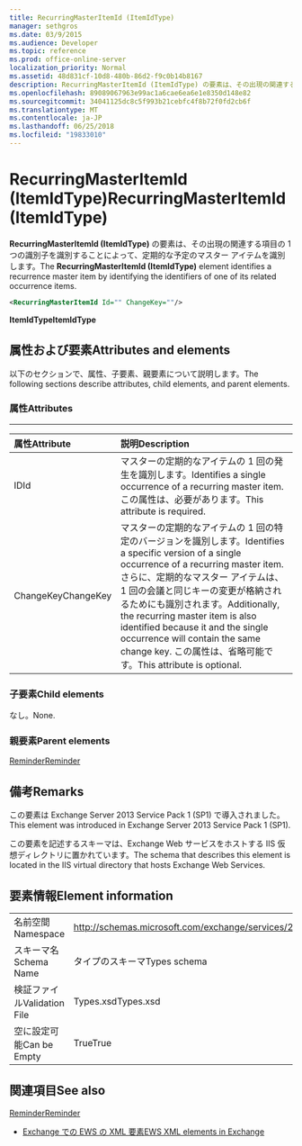 ```yaml
---
title: RecurringMasterItemId (ItemIdType)
manager: sethgros
ms.date: 03/9/2015
ms.audience: Developer
ms.topic: reference
ms.prod: office-online-server
localization_priority: Normal
ms.assetid: 48d831cf-10d8-480b-86d2-f9c0b14b8167
description: RecurringMasterItemId (ItemIdType) の要素は、その出現の関連する項目の 1 つの識別子を識別することによって、定期的な予定のマスター アイテムを識別します。
ms.openlocfilehash: 89089067963e99ac1a6cae6ea6e1e8350d148e82
ms.sourcegitcommit: 34041125dc8c5f993b21cebfc4f8b72f0fd2cb6f
ms.translationtype: MT
ms.contentlocale: ja-JP
ms.lasthandoff: 06/25/2018
ms.locfileid: "19833010"
---
```

# <a name="recurringmasteritemid-itemidtype"></a><span data-ttu-id="feb33-103">RecurringMasterItemId (ItemIdType)</span><span class="sxs-lookup"><span data-stu-id="feb33-103">RecurringMasterItemId (ItemIdType)</span></span>

<span data-ttu-id="feb33-104">**RecurringMasterItemId (ItemIdType)** の要素は、その出現の関連する項目の 1 つの識別子を識別することによって、定期的な予定のマスター アイテムを識別します。</span><span class="sxs-lookup"><span data-stu-id="feb33-104">The **RecurringMasterItemId (ItemIdType)** element identifies a recurrence master item by identifying the identifiers of one of its related occurrence items.</span></span> 
  
```XML
<RecurringMasterItemId Id="" ChangeKey=""/>
```

 <span data-ttu-id="feb33-105">**ItemIdType**</span><span class="sxs-lookup"><span data-stu-id="feb33-105">**ItemIdType**</span></span>
## <a name="attributes-and-elements"></a><span data-ttu-id="feb33-106">属性および要素</span><span class="sxs-lookup"><span data-stu-id="feb33-106">Attributes and elements</span></span>

<span data-ttu-id="feb33-107">以下のセクションで、属性、子要素、親要素について説明します。</span><span class="sxs-lookup"><span data-stu-id="feb33-107">The following sections describe attributes, child elements, and parent elements.</span></span>
  
### <a name="attributes"></a><span data-ttu-id="feb33-108">属性</span><span class="sxs-lookup"><span data-stu-id="feb33-108">Attributes</span></span>

****

|<span data-ttu-id="feb33-109">**属性**</span><span class="sxs-lookup"><span data-stu-id="feb33-109">**Attribute**</span></span>|<span data-ttu-id="feb33-110">**説明**</span><span class="sxs-lookup"><span data-stu-id="feb33-110">**Description**</span></span>|
|:-----|:-----|
|<span data-ttu-id="feb33-111">ID</span><span class="sxs-lookup"><span data-stu-id="feb33-111">Id</span></span>  <br/> |<span data-ttu-id="feb33-112">マスターの定期的なアイテムの 1 回の発生を識別します。</span><span class="sxs-lookup"><span data-stu-id="feb33-112">Identifies a single occurrence of a recurring master item.</span></span> <span data-ttu-id="feb33-113">この属性は、必要があります。</span><span class="sxs-lookup"><span data-stu-id="feb33-113">This attribute is required.</span></span>  <br/> |
|<span data-ttu-id="feb33-114">ChangeKey</span><span class="sxs-lookup"><span data-stu-id="feb33-114">ChangeKey</span></span>  <br/> |<span data-ttu-id="feb33-115">マスターの定期的なアイテムの 1 回の特定のバージョンを識別します。</span><span class="sxs-lookup"><span data-stu-id="feb33-115">Identifies a specific version of a single occurrence of a recurring master item.</span></span> <span data-ttu-id="feb33-116">さらに、定期的なマスター アイテムは、1 回の会議と同じキーの変更が格納されるためにも識別されます。</span><span class="sxs-lookup"><span data-stu-id="feb33-116">Additionally, the recurring master item is also identified because it and the single occurrence will contain the same change key.</span></span> <span data-ttu-id="feb33-117">この属性は、省略可能です。</span><span class="sxs-lookup"><span data-stu-id="feb33-117">This attribute is optional.</span></span>  <br/> |
   
### <a name="child-elements"></a><span data-ttu-id="feb33-118">子要素</span><span class="sxs-lookup"><span data-stu-id="feb33-118">Child elements</span></span>

<span data-ttu-id="feb33-119">なし。</span><span class="sxs-lookup"><span data-stu-id="feb33-119">None.</span></span>
  
### <a name="parent-elements"></a><span data-ttu-id="feb33-120">親要素</span><span class="sxs-lookup"><span data-stu-id="feb33-120">Parent elements</span></span>

[<span data-ttu-id="feb33-121">Reminder</span><span class="sxs-lookup"><span data-stu-id="feb33-121">Reminder</span></span>](reminder.md)
  
## <a name="remarks"></a><span data-ttu-id="feb33-122">備考</span><span class="sxs-lookup"><span data-stu-id="feb33-122">Remarks</span></span>

<span data-ttu-id="feb33-123">この要素は Exchange Server 2013 Service Pack 1 (SP1) で導入されました。</span><span class="sxs-lookup"><span data-stu-id="feb33-123">This element was introduced in Exchange Server 2013 Service Pack 1 (SP1).</span></span>
  
<span data-ttu-id="feb33-124">この要素を記述するスキーマは、Exchange Web サービスをホストする IIS 仮想ディレクトリに置かれています。</span><span class="sxs-lookup"><span data-stu-id="feb33-124">The schema that describes this element is located in the IIS virtual directory that hosts Exchange Web Services.</span></span>
  
## <a name="element-information"></a><span data-ttu-id="feb33-125">要素情報</span><span class="sxs-lookup"><span data-stu-id="feb33-125">Element information</span></span>

|||
|:-----|:-----|
|<span data-ttu-id="feb33-126">名前空間</span><span class="sxs-lookup"><span data-stu-id="feb33-126">Namespace</span></span>  <br/> |http://schemas.microsoft.com/exchange/services/2006/types  <br/> |
|<span data-ttu-id="feb33-127">スキーマ名</span><span class="sxs-lookup"><span data-stu-id="feb33-127">Schema Name</span></span>  <br/> |<span data-ttu-id="feb33-128">タイプのスキーマ</span><span class="sxs-lookup"><span data-stu-id="feb33-128">Types schema</span></span>  <br/> |
|<span data-ttu-id="feb33-129">検証ファイル</span><span class="sxs-lookup"><span data-stu-id="feb33-129">Validation File</span></span>  <br/> |<span data-ttu-id="feb33-130">Types.xsd</span><span class="sxs-lookup"><span data-stu-id="feb33-130">Types.xsd</span></span>  <br/> |
|<span data-ttu-id="feb33-131">空に設定可能</span><span class="sxs-lookup"><span data-stu-id="feb33-131">Can be Empty</span></span>  <br/> |<span data-ttu-id="feb33-132">True</span><span class="sxs-lookup"><span data-stu-id="feb33-132">True</span></span>  <br/> |
   
## <a name="see-also"></a><span data-ttu-id="feb33-133">関連項目</span><span class="sxs-lookup"><span data-stu-id="feb33-133">See also</span></span>



[<span data-ttu-id="feb33-134">Reminder</span><span class="sxs-lookup"><span data-stu-id="feb33-134">Reminder</span></span>](reminder.md)


- [<span data-ttu-id="feb33-135">Exchange での EWS の XML 要素</span><span class="sxs-lookup"><span data-stu-id="feb33-135">EWS XML elements in Exchange</span></span>](ews-xml-elements-in-exchange.md)

